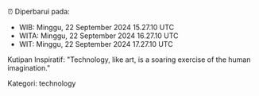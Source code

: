 ⏰ Diperbarui pada:
- WIB: Minggu, 22 September 2024 15.27.10 UTC
- WITA: Minggu, 22 September 2024 16.27.10 UTC
- WIT: Minggu, 22 September 2024 17.27.10 UTC

Kutipan Inspiratif:
"Technology, like art, is a soaring exercise of the human imagination."


Kategori: technology

